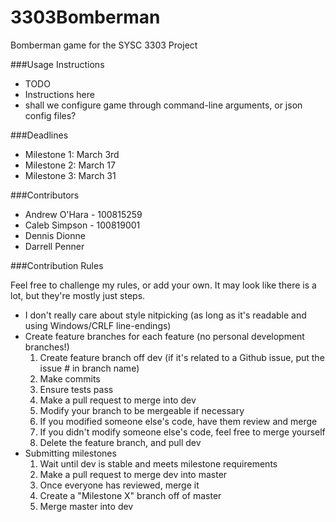 3303Bomberman
=============

Bomberman game for the SYSC 3303 Project

###Usage Instructions

- TODO
- Instructions here
- shall we configure game through command-line arguments, or json config files?

###Deadlines
- Milestone 1: March 3rd
- Milestone 2: March 17
- Milestone 3: March 31

###Contributors
- Andrew O'Hara - 100815259
- Caleb Simpson - 100819001
- Dennis Dionne
- Darrell Penner

###Contribution Rules

Feel free to challenge my rules, or add your own.
It may look like there is a lot, but they're mostly just steps.

- I don't really care about style nitpicking (as long as it's readable and using Windows/CRLF line-endings)
- Create feature branches for each feature (no personal development branches!)
  1. Create feature branch off dev (if it's related to a Github issue, put the issue # in branch name)
  2. Make commits
  3. Ensure tests pass
  4. Make a pull request to merge into dev
  5. Modify your branch to be mergeable if necessary
  6. If you modified someone else's code, have them review and merge
  7. If you didn't modify someone else's code, feel free to merge yourself
  8. Delete the feature branch, and pull dev
- Submitting milestones
  1. Wait until dev is stable and meets milestone requirements
  2. Make a pull request to merge dev into master
  3. Once everyone has reviewed, merge it
  4. Create a "Milestone X" branch off of master
  5. Merge master into dev
